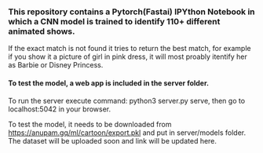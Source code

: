 ### This repository contains a Pytorch(Fastai) IPYthon Notebook in which a CNN model is trained to identify 110+ different animated shows.
If the exact match is not found it tries to return the best match, for example if you show it a picture of girl in pink dress, it will most proably itentify her as Barbie or Disney Princess.<br>

#### To test the model, a web app is included in the server folder.
To run the server execute command: python3 server.py serve, then go to localhost:5042 in your browser.

To test the model, it needs to be downloaded from https://anupam.gq/ml/cartoon/export.pkl and put in server/models folder.
The dataset will be uploaded soon and link will be updated here.
